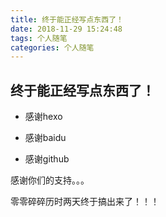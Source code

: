 ```yaml
---
title: 终于能正经写点东西了！
date: 2018-11-29 15:24:48
tags: 个人随笔
categories: 个人随笔
---
```


##  终于能正经写点东西了！
* 感谢hexo

* 感谢baidu

* 感谢github

感谢你们的支持。。。

零零碎碎历时两天终于搞出来了！！！